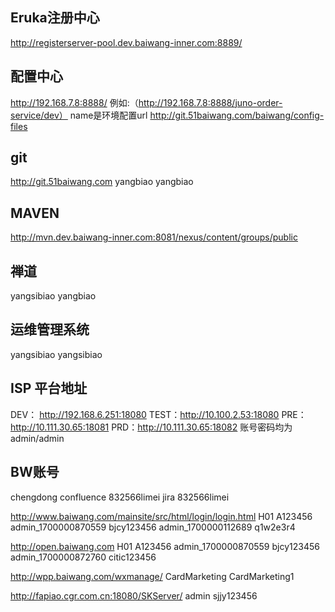 ## Eruka注册中心
http://registerserver-pool.dev.baiwang-inner.com:8889/

## 配置中心
http://192.168.7.8:8888/
例如:（http://192.168.7.8:8888/juno-order-service/dev）
name是环境配置url
http://git.51baiwang.com/baiwang/config-files

## git
http://git.51baiwang.com
yangbiao	yangbiao

## MAVEN
http://mvn.dev.baiwang-inner.com:8081/nexus/content/groups/public

## 禅道
yangsibiao  yangbiao

## 运维管理系统
yangsibiao  yangsibiao

## ISP 平台地址
DEV： http://192.168.6.251:18080 
TEST：http://10.100.2.53:18080 
PRE：http://10.111.30.65:18081 
PRD：http://10.111.30.65:18082 
账号密码均为  admin/admin





## BW账号
chengdong
confluence	832566limei
jira	832566limei

http://www.baiwang.com/mainsite/src/html/login/login.html
H01	A123456
admin_1700000870559	bjcy123456
admin_1700000112689	q1w2e3r4

http://open.baiwang.com
H01	A123456
admin_1700000870559	bjcy123456
admin_1700000872760	citic123456

http://wpp.baiwang.com/wxmanage/
CardMarketing	CardMarketing1

http://fapiao.cgr.com.cn:18080/SKServer/
admin	sjjy123456